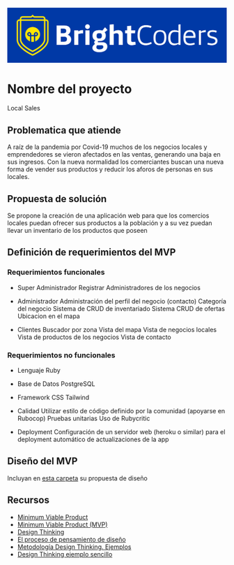 ![BrightCoders Logo](img/logo-bc.png)

# Nombre del proyecto
Local Sales

## Problematica que atiende
A raíz de la pandemia por Covid-19 muchos de los negocios locales y emprendedores se vieron afectados en las ventas, generando una baja en sus ingresos. 
Con la nueva normalidad los comerciantes buscan una nueva forma de vender sus productos y reducir los aforos de personas en sus locales.

## Propuesta de solución
Se propone la creación de una aplicación web para que los comercios locales puedan ofrecer sus productos a la población y a su vez puedan llevar un inventario de los productos que poseen

## Definición de requerimientos del MVP

### Requerimientos funcionales
- Super Administrador
    Registrar Administradores de los negocios
    
- Administrador
    Administración del perfil del negocio (contacto)
    Categoría del negocio
    Sistema de  CRUD de inventariado
    Sistema CRUD de ofertas
    Ubicacion en el mapa

- Clientes
    Buscador por zona
    Vista del mapa
    Vista de negocios locales
    Vista de productos de los negocios
    Vista de contacto

### Requerimientos no funcionales
- Lenguaje
    Ruby

- Base de Datos
    PostgreSQL

- Framework CSS
    Tailwind

- Calidad
    Utilizar estilo de código definido por la comunidad (apoyarse en Rubocop)
    Pruebas unitarias
    Uso de Rubycritic
    
- Deployment
    Configuración de un servidor web (heroku o similar) para el deployment automático de actualizaciones de la app

## Diseño del MVP

Incluyan en [esta carpeta](/design) su propuesta de diseño

## Recursos

- [Minimum Viable Product](https://www.agilealliance.org/glossary/mvp/#q=~(infinite~false~filters~(tags~(~'mvp))~searchTerm~'~sort~false~sortDirection~'asc~page~1))
- [Minimum Viable Product (MVP)](https://www.productplan.com/glossary/minimum-viable-product/)
- [Design Thinking](https://www.interaction-design.org/literature/topics/design-thinking)
- [El proceso de pensamiento de diseño](https://www.youtube.com/watch?v=_r0VX-aU_T8)
- [Metodología Design Thinking. Ejemplos](https://www.youtube.com/watch?v=_ul3wfKss58) 
- [Design Thinking ejemplo sencillo](https://www.youtube.com/watch?v=_H33tA2-j0s)
